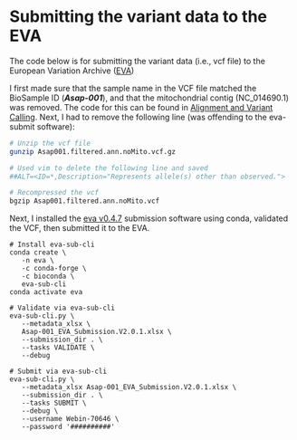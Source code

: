# Submitting the variant data to the EVA
The code below is for submitting the variant data (i.e., vcf file) to the European Variation Archive ([EVA](https://www.ebi.ac.uk/eva/))

I first made sure that the sample name in the VCF file matched the BioSample ID (**_Asap-001_**), and that the mitochondrial contig (NC_014690.1) was removed. The code for this can be found in [Alignment and Variant Calling](./Alignment%20and%20Variant%20Calling.md). Next, I had to remove the following line (was offending to the eva-submit software):

```bash
# Unzip the vcf file
gunzip Asap001.filtered.ann.noMito.vcf.gz

# Used vim to delete the following line and saved
##ALT=<ID=*,Description="Represents allele(s) other than observed.">

# Recompressed the vcf
bgzip Asap001.filtered.ann.noMito.vcf
```

Next, I installed the [eva v0.4.7](https://github.com/EBIvariation/eva-sub-cli) submission software using conda, validated the VCF, then submitted it to the EVA.

```
# Install eva-sub-cli
conda create \
   -n eva \
   -c conda-forge \
   -c bioconda \
   eva-sub-cli
conda activate eva

# Validate via eva-sub-cli
eva-sub-cli.py \
   --metadata_xlsx \
   Asap-001_EVA_Submission.V2.0.1.xlsx \
   --submission_dir . \
   --tasks VALIDATE \
   --debug

# Submit via eva-sub-cli
eva-sub-cli.py \
   --metadata_xlsx Asap-001_EVA_Submission.V2.0.1.xlsx \
   --submission_dir . \
   --tasks SUBMIT \
   --debug \
   --username Webin-70646 \
   --password '##########'
```

